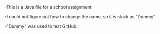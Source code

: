 -This is a Java file for a school assignment

-I could not figure out how to change the name, so it is stuck as "Dummy" 

-"Dummy" was used to test GitHub.
